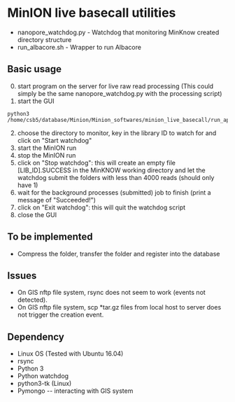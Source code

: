 # MinION live basecall utilities

* nanopore_watchdog.py - Watchdog that monitoring MinKnow created directory structure
* run_albacore.sh - Wrapper to run Albacore

## Basic usage
0. start program on the server for live raw read processing (This could simply be the same nanopore_watchdog.py with the processing script)
1. start the GUI
```
python3 /home/csb5/database/Minion/Minion_softwares/minion_live_basecall/run_app.py
```
2. choose the directory to monitor, key in the library ID to watch for and click on "Start watchdog"
3. start the MinION run
3. stop the MinION run
4. click on "Stop watchdog": this will create an empty file [LIB_ID].SUCCESS in the MinKNOW working directory and let the watchdog submit the folders with less than 4000 reads (should only have 1)
5. wait for the background processes (submitted) job to finish (print a message of "Succeeded!")
6. click on "Exit watchdog": this will quit the watchdog script
7. close the GUI

## To be implemented
* Compress the folder, transfer the folder and register into the database

## Issues
* On GIS nftp file system, rsync does not seem to work (events not detected).
* On GIS nftp file system, scp *tar.gz files from local host to server does not trigger the creation event.

## Dependency
* Linux OS (Tested with Ubuntu 16.04)
* rsync
* Python 3
* Python watchdog
* python3-tk (Linux)
* Pymongo -- interacting with GIS system
